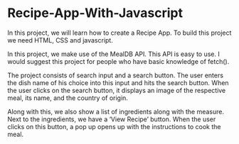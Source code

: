 # Recipe-App-With-Javascript
In this project, we will learn how to create a Recipe App. To build this project we need HTML, CSS and javascript.

In this project, we make use of the MealDB API. This API is easy to use. I would suggest this project for people who have basic knowledge of fetch().

The project consists of search input and a search button. The user enters the dish name of his choice into this input and hits the search button. When the user clicks on the search button, it displays an image of the respective meal, its name, and the country of origin.

Along with this, we also show a list of ingredients along with the measure. Next to the ingredients, we have a ‘View Recipe’ button. When the user clicks on this button, a pop up opens up with the instructions to cook the meal.

